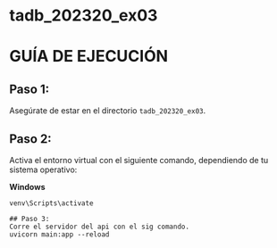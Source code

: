 # tadb_202320_ex03

# GUÍA DE EJECUCIÓN
## Paso 1:
Asegúrate de estar en el directorio `tadb_202320_ex03`.

## Paso 2:
Activa el entorno virtual con el siguiente comando, dependiendo de tu sistema operativo:

**Windows**
```shell
venv\Scripts\activate

## Paso 3:
Corre el servidor del api con el sig comando.
uvicorn main:app --reload
